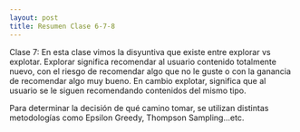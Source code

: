 ```yaml
---
layout: post
title: Resumen Clase 6-7-8
---
```


Clase 7: En esta clase vimos la disyuntiva que existe entre explorar vs explotar. Explorar significa recomendar al usuario contenido totalmente nuevo, con el riesgo de recomendar algo que no le guste o con la ganancia de recomendar algo muy bueno. En cambio explotar, significa que al usuario se le siguen recomendando contenidos del mismo tipo.

Para determinar la decisión de qué camino tomar, se utilizan distintas metodologías como Epsilon Greedy, Thompson Sampling...etc.
